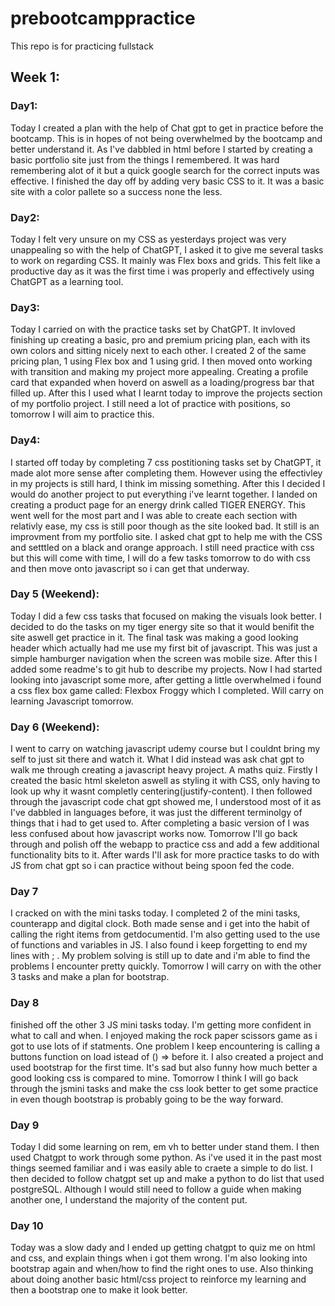 # prebootcamppractice
This repo is for practicing fullstack

## Week 1:

### Day1:
Today I created a plan with the help of Chat gpt to get in practice before the bootcamp. This is in hopes of not being overwhelmed by the bootcamp and better understand it.
As I've dabbled in html before I started by creating a basic portfolio site just from the things I remembered. It was hard remembering alot of it but a quick google search for the correct inputs was effective. I finished the day off by adding very basic CSS to it. It was a basic site with a color pallete so a success none the less.

### Day2:
Today I felt very unsure on my CSS as yesterdays project was very unappealing so with the help of ChatGPT, I asked it to give me several tasks to work on regarding CSS. It mainly was Flex boxs and grids. This felt like a productive day as it was the first time i was properly and effectively using ChatGPT as a learning tool.

### Day3:
Today I carried on with the practice tasks set by ChatGPT. It invloved finishing up creating a basic, pro and premium pricing plan, each with its own colors and sitting nicely next to each other. I created 2 of the same pricing plan, 1 using Flex box and 1 using grid. I then moved onto working with transition and making my project more appealing. Creating a profile card that expanded when hoverd on aswell as a loading/progress bar that filled up. After this I used what I learnt today to improve the projects section of my portfolio project.
I still need a lot of practice with positions, so tomorrow I will aim to practice this.

### Day4:
I started off today by completing 7 css postitioning tasks set by ChatGPT, it made alot more sense after completing them. However using the effectivley in my projects is still hard, I think im missing something. After this I decided I would do another project to put everything i've learnt together. I landed on creating a product page for an energy drink called TIGER ENERGY. This went well for the most part and I was able to create each section with relativly ease, my css is still poor though as the site looked bad. It still is an improvment from my portfolio site. I asked chat gpt to help me with the CSS and setttled on a black and orange approach.
I still need practice with css but this will come with time, I will do a few tasks tomorrow to do with css and then move onto javascript so i can get that underway.

### Day 5 (Weekend):
Today I did a few css tasks that focused on making the visuals look better. I decided to do the tasks on my tiger energy site so that it would benifit the site aswell get practice in it. The final task was making a good looking header which actually had me use my first bit of javascript. This was just a simple hamburger navigation when the screen was mobile size. After this I added some readme's to git hub to describe my projects. Now I had started looking into javascript some more, after getting a little overwhelmed i found a css flex box game  called: Flexbox Froggy which I completed. Will carry on learning Javascript tomorrow.

### Day 6 (Weekend):
I went to carry on watching javascript udemy course but I couldnt bring my self to just sit there and watch it. What I did instead was ask chat gpt to walk me through creating a javascript heavy project. A maths quiz. Firstly I created the basic html skeleton aswell as styling it with CSS, only having to look up why it wasnt completly centering(justify-content). I then followed through the javascript code chat gpt showed me, I understood most of it as I've dabbled in languages before, it was just the different terminolgy of things that i had to get used to. After completing a basic version of I was less confused about how javascript works now. Tomorrow I'll go back through and polish off the webapp to practice css and add a few additional functionality bits to it. After wards I'll ask for more practice tasks to do with JS from chat gpt so i can practice without being spoon fed the code.

### Day 7
I cracked on with the mini tasks today. I completed 2 of the mini tasks, counterapp and digital clock. Both made sense and i get into the habit of calling the right items from getdocumentid. I'm also getting used to the use of functions and variables in JS. I also found i keep forgetting to end my lines with ; . My problem solving is still up to date and i'm able to find the problems I encounter pretty quickly. Tomorrow I will carry on with the other 3 tasks and make a plan for bootstrap.

### Day 8
finished off the other 3 JS mini tasks today. I'm getting more confident in what to call and when. I enjoyed making the rock paper scissors game as i got to use lots of if statments. One problem I keep encountering is calling a buttons function on load istead of () => before it. I also created a project and used bootstrap for the first time. It's sad but also funny how much better a good looking css is compared to mine. Tomorrow I think I will go back through the jsmini tasks and make the css look better to get some practice in even though bootstrap is probably going to be the way forward. 

### Day 9 
Today I did some learning on rem, em vh to better under stand them. I then used Chatgpt to work through some python. As i've used it in the past most things seemed familiar and i was easily able to craete a simple to do list. I then decided to follow chatgpt set up and make a python to do list that used postgreSQL. Although I would still need to follow a guide when making another one, I understand the majority of the content put.

### Day 10
Today was a slow dady and I ended up getting chatgpt to quiz me on html and css, and explain things when i got them wrong. I'm also looking into bootstrap again and when/how to find the right ones to use. Also thinking about doing another basic html/css project to reinforce my learning and then a bootstrap one to make it look  better.
